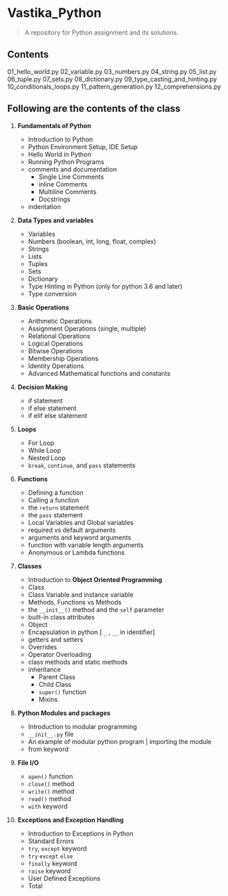 # Vastika_Python
> A repository for Python assignment and its solutions.

## Contents
01_hello_world.py
02_variable.py
03_numbers.py
04_string.py
05_list.py
06_tuple.py
07_sets.py
08_dictionary.py
09_type_casting_and_hinting.py
10_conditionals_loops.py
11_pattern_generation.py
12_comprehensions.py

## Following are the contents of the class

1. **Fundamentals of Python**
    - Introduction to Python
    - Python Environment Setup, IDE Setup
    - Hello World in Python
    - Running Python Programs
    - comments and documentation
      - Single Line Comments
      - inline Comments
      - Multiline Comments
      - Docstrings
    - indentation

2. **Data Types and variables**
    - Variables
    - Numbers (boolean, int, long, float, complex)
    - Strings
    - Lists
    - Tuples
    - Sets
    - Dictionary
    - Type Hinting in Python (only for python 3.6 and later)
    - Type conversion

3. **Basic Operations**
    - Arithmetic Operations
    - Assignment Operations (single, multiple)
    - Relational Operations
    - Logical Operations
    - Bitwise Operations
    - Membership Operations
    - Identity Operations
    - Advanced Mathematical functions and constants

4. **Decision Making**
    - if statement
    - if else statement
    - if elif else statement

5. **Loops**
    - For Loop
    - While Loop
    - Nested Loop
    - `break`, `continue`, and `pass` statements

6. **Functions**
    - Defining a function
    - Calling a function
    - the `return` statement
    - the `pass` statement
    - Local Variables and Global variables
    - required vs default arguments
    - arguments and keyword arguments
    - function with variable length arguments
    - Anonymous or Lambda functions

7. **Classes**
    - Introduction to **Object Oriented Programming**
    - Class
    - Class Variable and instance variable
    - Methods,  Functions vs Methods
    - the `__init__()` method and the `self` parameter
    - built-in class attributes
    - Object
    - Encapsulation in python [ `_` , `__` in identifier]
    - getters and setters
    - Overrides
    - Operator Overloading
    - class methods and static methods
    - inheritance
      - Parent Class
      - Child Class
      - `super()` function
      - Mixins

8. **Python Modules and packages**
    - Introduction to modular programming
    - `__init__.py` file
    - An example of modular python program | importing the module
    - from keyword

9. **File I/O**
   - `open()` function
   - `close()` method
   - `write()` method
   - `read()` method
   - `with` keyword

10. **Exceptions and Exception Handling**
    - Introduction to Exceptions in Python
    - Standard Errors
    - `try`, `except` keyword
    - `try` `except` `else`
    - `finally` keyword
    - `raise` keyword
    - User Defined Exceptions
    - Total